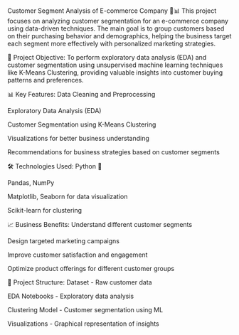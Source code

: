 Customer Segment Analysis of E-commerce Company 🛒📊
This project focuses on analyzing customer segmentation for an e-commerce company using data-driven techniques. The main goal is to group customers based on their purchasing behavior and demographics, helping the business target each segment more effectively with personalized marketing strategies.

📌 Project Objective:
To perform exploratory data analysis (EDA) and customer segmentation using unsupervised machine learning techniques like K-Means Clustering, providing valuable insights into customer buying patterns and preferences.

📊 Key Features:
Data Cleaning and Preprocessing

Exploratory Data Analysis (EDA)

Customer Segmentation using K-Means Clustering

Visualizations for better business understanding

Recommendations for business strategies based on customer segments

🛠️ Technologies Used:
Python 🐍

Pandas, NumPy

Matplotlib, Seaborn for data visualization

Scikit-learn for clustering

📈 Business Benefits:
Understand different customer segments

Design targeted marketing campaigns

Improve customer satisfaction and engagement

Optimize product offerings for different customer groups

📂 Project Structure:
Dataset - Raw customer data

EDA Notebooks - Exploratory data analysis

Clustering Model - Customer segmentation using ML

Visualizations - Graphical representation of insights

